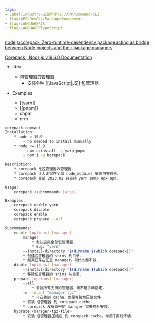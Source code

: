 ```yaml
---
tags:
- Label/Industry-工业科学/IT/APP/Command/CLI
- flag/APP/DevOps/PackageManagement
- flag/LANGUAGE/JS
- flag/LANGUAGE/TypeScript
---
```


[nodejs/corepack: Zero-runtime-dependency package acting as bridge between Node projects and their package managers](https://github.com/nodejs/corepack)

[Corepack | Node.js v19.6.0 Documentation](https://nodejs.org/api/corepack.html)

- Idea
    - 包管理器的管理器
        - 安装各种 [[JavaScript|JS]] 包管理器

- Examples
    - [[yarn]]
    - [[pnpm]]
    - cnpm
    - nrm

```bash
corepack command
Installation:
    * node > 16.9
        - no needed to install manually
    * node <= 16.9
        - npm uninstall -g yarn pnpm
        - npm i -g borepack

Description:
    * corepack 是包管理器の管理器.
    * corepack 让人无需在全局 node_modules 安装包管理器.
    * corepack 目前 2023.02 只支持 yarn pnmp npx npm.

Usage:
    corepack <subcommand> [args]

Examples:
    corepack enable yarn
    corepack disable
    corepack enable
    corepack prepare --all

Subcommands:
    enable [options] [manager]
        manager
            * 默认启用全部包管理器.
            * E.g. "yarn"
        --install-directory "$(dirname $(which corepack))"
        * 创建包管理器的 shims 到目录.
        * 如果已存在任意 manager，则什么都不做.
    diable [options] [manager]
        --install-directory "$(dirname $(which corepack))"
        * 移除包管理器的 shims 从目录.
    prepare [options] [manager]
        --all
            * 安装所有支持的管理器，而不是手动指定.
        -o --ouput "manager.tgz"
            * 不安装到 cache，而是打包为压缩文件.
        * 安装 包管理器 到 corepack cache.
        * corepack 没有自带的 manager 需要额外安装.
    hydrate <manager-tgz-file>
        * 安装 包管理器压缩包 到 corepack cache，常用于离线环境.

```
